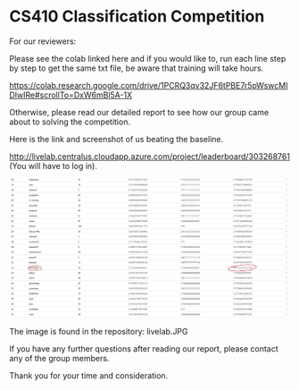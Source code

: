 # CS410 Classification Competition

For our reviewers:

Please see the colab linked here and if you would like to, run each line step by step to get the same txt file, be aware that training will take hours. 

https://colab.research.google.com/drive/1PCRQ3qv32JF6tPBE7r5pWswcMIDlwIRe#scrollTo=DxW6mBl5A-1X

Otherwise, please read our detailed report to see how our group came about to solving the competition.

Here is the link and screenshot of us beating the baseline.

http://livelab.centralus.cloudapp.azure.com/project/leaderboard/303268761
(You will have to log in).


![alt text](https://github.com/thecheebo/CourseProject/blob/Main/livelab.JPG?raw=true)

The image is found in the repository: livelab.JPG

If you have any further questions after reading our report, please contact any of the group members.

Thank you for your time and consideration.




